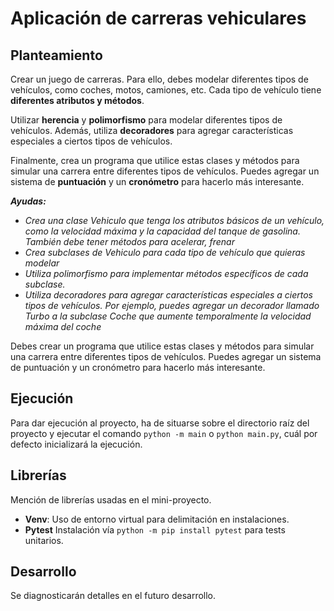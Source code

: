 # Aplicación de carreras vehiculares

## Planteamiento

Crear un juego de carreras. Para ello, debes modelar diferentes tipos de vehículos, como coches, motos, camiones, etc. Cada tipo de vehículo tiene **diferentes atributos y métodos**.

Utilizar **herencia** y **polimorfismo** para modelar diferentes tipos de vehículos. Además, utiliza **decoradores** para agregar características especiales a ciertos tipos de vehículos.

Finalmente, crea un programa que utilice estas clases y métodos para simular una carrera entre diferentes tipos de vehículos. Puedes agregar un sistema de **puntuación** y un **cronómetro** para hacerlo más interesante.

***Ayudas:***

- *Crea una clase Vehiculo que tenga los atributos básicos de un vehículo, como la velocidad máxima y la capacidad del tanque de gasolina. También debe tener métodos para acelerar, frenar*
- *Crea subclases de Vehiculo para cada tipo de vehículo que quieras modelar*
- *Utiliza polimorfismo para implementar métodos específicos de cada subclase.*
- *Utiliza decoradores para agregar características especiales a ciertos tipos de vehículos. Por ejemplo, puedes agregar un decorador llamado Turbo a la subclase Coche que aumente temporalmente la velocidad máxima del coche*

Debes crear un programa que utilice estas clases y métodos para simular una carrera entre diferentes tipos de vehículos. Puedes agregar un sistema de puntuación y un cronómetro para hacerlo más interesante.

## Ejecución
Para dar ejecución al proyecto, ha de situarse sobre el directorio raíz del proyecto y ejecutar el comando `python -m main` o `python main.py`, cuál por defecto inicializará la ejecución.

## Librerías
Mención de librerías usadas en el mini-proyecto.
- **Venv**: Uso de entorno virtual para delimitación en instalaciones.
- **Pytest**
Instalación vía `python -m pip install pytest` para tests unitarios.

## Desarrollo
Se diagnosticarán detalles en el futuro desarrollo.
